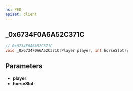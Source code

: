 ```yaml
---
ns: PED
apiset: client
---
```

## _0x6734F0A6A52C371C

```c
// 0x6734F0A6A52C371C
void _0x6734F0A6A52C371C(Player player, int horseSlot);
```


## Parameters
* **player**:
* **horseSlot**: